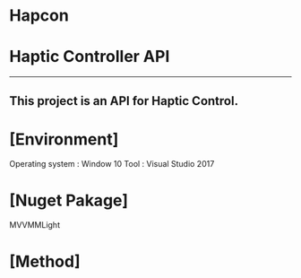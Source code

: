 # Hapcon

Haptic Controller API
=====================
-------------------------------------------------------
This project is an API for Haptic Control.
------------------------------------------

# [Environment]

  Operating system :  Window 10
  Tool : Visual Studio 2017
  
  
# [Nuget Pakage]

   MVVMMLight
   
   
# [Method]
